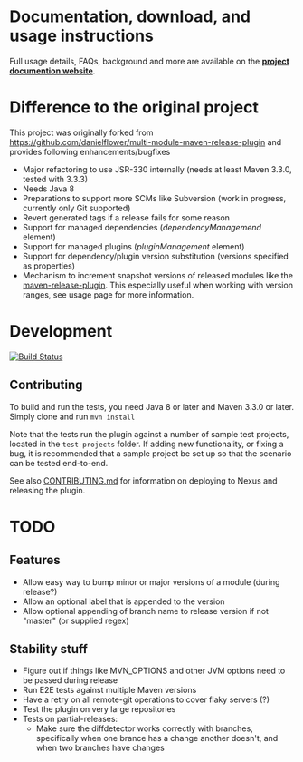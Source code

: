 Documentation, download, and usage instructions
===============================================

Full usage details, FAQs, background and more are available on the
**[project documention website](http://sourcepond.github.io/release-maven-plugin/index.html)**.

Difference to the original project
==================================
This project was originally forked from https://github.com/danielflower/multi-module-maven-release-plugin and provides following enhancements/bugfixes

* Major refactoring to use JSR-330 internally (needs at least Maven 3.3.0, tested with 3.3.3)
* Needs Java 8
* Preparations to support more SCMs like Subversion (work in progress, currently only Git supported)
* Revert generated tags if a release fails for some reason
* Support for managed dependencies (*dependencyManagemend* element)
* Support for managed plugins (*pluginManagement* element)
* Support for dependency/plugin version substitution (versions specified as properties)
* Mechanism to increment snapshot versions of released modules like the [maven-release-plugin](http://maven.apache.org/maven-release/maven-release-plugin). This especially useful when working with version ranges, see usage page for more information.

Development
===========

[![Build Status](https://travis-ci.org/SourcePond/release-maven-plugin.svg?branch=master)](https://travis-ci.org/SourcePond/release-maven-plugin)

Contributing
------------

To build and run the tests, you need Java 8 or later and Maven 3.3.0 or later. Simply clone and run `mvn install`

Note that the tests run the plugin against a number of sample test projects, located in the `test-projects` folder.
If adding new functionality, or fixing a bug, it is recommended that a sample project be set up so that the scenario
can be tested end-to-end.

See also [CONTRIBUTING.md](CONTRIBUTING.md) for information on deploying to Nexus and releasing the plugin. 

TODO
====

Features
--------

* Allow easy way to bump minor or major versions of a module (during release?)
* Allow an optional label that is appended to the version
* Allow optional appending of branch name to release version if not "master" (or supplied regex)

Stability stuff
---------------

* Figure out if things like MVN_OPTIONS and other JVM options need to be passed during release
* Run E2E tests against multiple Maven versions
* Have a retry on all remote-git operations to cover flaky servers (?)
* Test the plugin on very large repositories
* Tests on partial-releases:
    * Make sure the diffdetector works correctly with branches, specifically when one brance has a change another doesn't, and when two branches have changes

